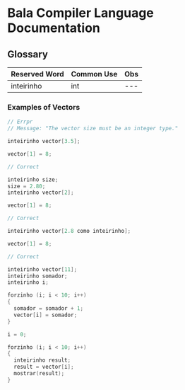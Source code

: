 # Bala Compiler Language Documentation 

## Glossary

| Reserved Word | Common Use | Obs |
|--- |--- |--- |
| inteirinho | int | --- |


### Examples of Vectors

```cpp
// Errpr
// Message: "The vector size must be an integer type."

inteirinho vector[3.5];

vector[1] = 8;
```

```cpp
// Correct

inteirinho size;
size = 2.80;
inteirinho vector[2];

vector[1] = 8;
```

```cpp
// Correct

inteirinho vector[2.8 como inteirinho];

vector[1] = 8;
```

```cpp
// Correct

inteirinho vector[11];
inteirinho somador;
inteirinho i;

forzinho (i; i < 10; i++)
{
  somador = somador + 1;
  vector[i] = somador;
}

i = 0;

forzinho (i; i < 10; i++)
{
  inteirinho result;
  result = vector[i];
  mostrar(result);
}
```
